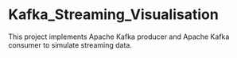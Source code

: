 # Kafka_Streaming_Visualisation

This project implements Apache Kafka producer and Apache Kafka consumer to simulate streaming data.  
